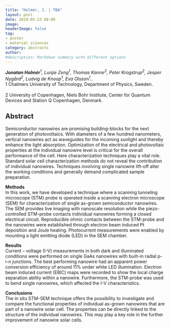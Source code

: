 ```yaml
---
title: "Holmér, J. | TBA"
layout: post
date: 2019-05-23 08:00
image:
headerImage: false
tag:
- poster
- material sciences
category: abstracts
author:
#description: Markdown summary with different options
---
```


_**Jonatan Holmér**<sup>1</sup>, Lunjie Zeng<sup>1</sup>, Thomas Kanne<sup>2</sup>, Peter Krogstrup<sup>2</sup>, Jesper Nygård<sup>2</sup>, Ludvig de Knoop<sup>1</sup>, Eva Olsson<sup>1</sup>._.<br/>
1 Chalmers University of Technology, Department of Physics, Sweden.<br/>  
2 University of Copenhagen, Niels Bohr Institute, Center for Quantum Devices and Station Q Copenhagen, Denmark.<br/>

## Abstract

Semiconductor nanowires are promising building-blocks for the next generation of photovoltaics. With diameters of a few hundred nanometers, vertical nanowires act as waveguides for the incoming sunlight and thereby enhance the light absorption. Optimization of the electrical and photovoltaic properties at the individual nanowire level is critical for the overall performance of the cell. Here characterization techniques play a vital role. Standard solar cell characterization methods do not reveal the contribution of individual nanowires. Techniques involving single nanowire lift-off alter the working conditions and generally demand complicated sample preparation.<br/>

**Methods**<br/>
In this work, we have developed a technique where a scanning tunneling microscope (STM) probe is operated inside a scanning electron microscope (SEM) for characterization of single as-grown semiconductor nanowires. The SEM provides live imaging with nanoscale resolution while the piezo-controlled STM-probe contacts individual nanowires forming a closed electrical circuit. Reproducible ohmic contacts between the STM-probe and the nanowires were established through electron beam induced Pt deposition and Joule heating. Photocurrent measurements were enabled by mounting a light emitting diode (LED) in the SEM chamber.<br/>

**Results**<br/>
Current – voltage (I-V) measurements in both dark and illuminated conditions were performed on single GaAs nanowires with built-in radial p-i-n junctions. The best performing nanowire had an apparent power conversion efficiency of around 11% under white LED illumination. Electron beam induced current (EBIC) maps were recorded to show the local charge separation ability within a nanowire. Furthermore, the STM-probe was used to bend single nanowires, which affected the I-V characteristics.<br/>

**Conclusions**<br/>
The in situ STM-SEM technique offers the possibility to investigate and compare the functional
properties of individual as-grown nanowires that are part of a nanowire solar cell. The properties can be directly linked to the structure of the individual nanowires. This may play a key role in the further improvement of nanowire solar cells.<br/>
